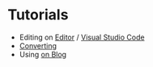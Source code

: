 # Tutorials

* Editing on [Editor](editor.html) / [Visual Studio Code](editor-code.html)
* [Converting](converter.html)
* Using [on Blog](onblog.html)
